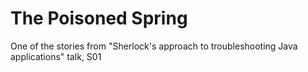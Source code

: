 # The Poisoned Spring
 One of the stories from "Sherlock's approach to troubleshooting Java applications" talk, S01 
